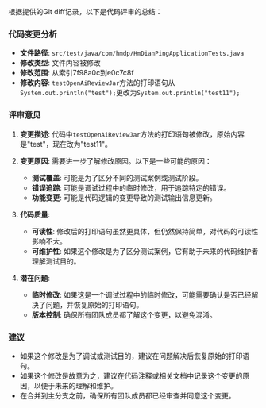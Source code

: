 根据提供的Git diff记录，以下是代码评审的总结：

### 代码变更分析
- **文件路径**: `src/test/java/com/hmdp/HmDianPingApplicationTests.java`
- **修改类型**: 文件内容被修改
- **修改范围**: 从索引7f98a0c到e0c7c8f
- **修改内容**: `testOpenAiReviewJar`方法的打印语句从`System.out.println("test");`更改为`System.out.println("test11");`

### 评审意见
1. **变更描述**: 代码中`testOpenAiReviewJar`方法的打印语句被修改，原始内容是"test"，现在改为"test11"。

2. **变更原因**: 需要进一步了解修改原因。以下是一些可能的原因：
   - **测试覆盖**: 可能是为了区分不同的测试案例或测试阶段。
   - **错误追踪**: 可能是调试过程中的临时修改，用于追踪特定的错误。
   - **功能变更**: 可能是代码逻辑的变更导致的测试输出信息更新。

3. **代码质量**:
   - **可读性**: 修改后的打印语句虽然更具体，但仍然保持简单，对代码的可读性影响不大。
   - **可维护性**: 如果这个修改是为了区分测试案例，它有助于未来的代码维护者理解测试目的。

4. **潜在问题**:
   - **临时修改**: 如果这是一个调试过程中的临时修改，可能需要确认是否已经解决了问题，并恢复原始的打印语句。
   - **版本控制**: 确保所有团队成员都了解这个变更，以避免混淆。

### 建议
- 如果这个修改是为了调试或测试目的，建议在问题解决后恢复原始的打印语句。
- 如果这个修改是故意为之，建议在代码注释或相关文档中记录这个变更的原因，以便于未来的理解和维护。
- 在合并到主分支之前，确保所有团队成员都已经审查并同意这个变更。